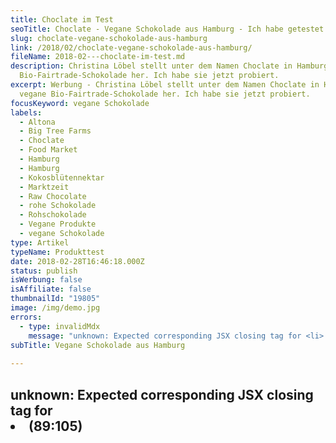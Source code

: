 ```yaml
---
title: Choclate im Test
seoTitle: Choclate - Vegane Schokolade aus Hamburg - Ich habe getestet
slug: choclate-vegane-schokolade-aus-hamburg
link: /2018/02/choclate-vegane-schokolade-aus-hamburg/
fileName: 2018-02---choclate-im-test.md
description: Christina Löbel stellt unter dem Namen Choclate in Hamburg vegane
  Bio-Fairtrade-Schokolade her. Ich habe sie jetzt probiert.
excerpt: Werbung - Christina Löbel stellt unter dem Namen Choclate in Hamburg
  vegane Bio-Fairtrade-Schokolade her. Ich habe sie jetzt probiert.
focusKeyword: vegane Schokolade
labels:
  - Altona
  - Big Tree Farms
  - Choclate
  - Food Market
  - Hamburg
  - Hamburg
  - Kokosblütennektar
  - Marktzeit
  - Raw Chocolate
  - rohe Schokolade
  - Rohschokolade
  - Vegane Produkte
  - vegane Schokolade
type: Artikel
typeName: Produkttest
date: 2018-02-28T16:46:18.000Z
status: publish
isWerbung: false
isAffiliate: false
thumbnailId: "19805"
image: /img/demo.jpg
errors:
  - type: invalidMdx
    message: "unknown: Expected corresponding JSX closing tag for <li> (89:105)"
subTitle: Vegane Schokolade aus Hamburg
  
---
```


## unknown: Expected corresponding JSX closing tag for <li> (89:105)

<!--
_Werbung\*_

**Christina Löbel stellt unter dem Namen Choclate in Hamburg vegane
Bio-Fairtrade-Schokolade her. Choclate - Die Schreibweise ergab sich so: Das C
und das L in der Mitte sind ihre Initialen und auch sonst alles sehr stimmig bei
der kleinen Schokoladenmanufaktur.**

![Vegane Schokolade](http://cardamonchai.com/wp-content/uploads/2018/02/40421760931_81ea6a2242_z-300x200.jpg)

Kennengelernt habe ich Christina und ihre Schokolade hier in Hamburg Altona auf
der Marktzeit in der Fabrik. Das ist ein Markt, der jeden Samstag stattfindet.
Lokale Händler bieten dort ihre Lebensmittel an. Nachdem ich am Stand eine Tafel
Schokolade erstanden und probiert hatte, war ziemlich schnell klar, dass ich
darüber hier im Blog berichten würde.

Ich habe mich für einen umfangreichen Produkttest entschieden. Auf den Prüfstand
kamen die Sorten "Hanf Krokant", "Kirsch Chili", "Walnuss Rosmarin", die Special
Editions "Steinpilz", "Citronella" und "Tomatella" sowie die Bruchschokolade mit
Rosinen und Nüssen.

## Jede Schokoladentafel ist ein Unikat

![Vegane Schokolade](http://cardamonchai.com/wp-content/uploads/2018/02/39711164394_9f48286f2a_z-300x200.jpg)

Was mir als Erstes aufgefallen ist: Alles ist sehr liebevoll und von Hand
verpackt und jede Schokoladentafel hat je nach Geschmacksrichtung und Topping
ein ganz eigenes Aussehen. Jede Tafel ist ein Unikat. Das gibt es doch wirklich
nicht überall, oder?

Meine Favoriten im Test waren ganz klar die Sorten "Hanf Krokant", die
Bruchschokolade mit Rosinen und Nüssen und die "Kirsch Chili" Choclate.

"Hanf Krokant" ist wunderbar knusprig und schmeckt ein bisschen grün. Wie genau
ich das beschreiben soll, weiß ich nicht, aber ich denke, die meisten können
sich etwas darunter vorstellen? Bei der Bruchschokolade mit Rosinen und Nüssen
musste ich mich zusammenreißen, nicht alles auf einmal aufzuessen. Sie erinnerte
mich vom Geschmack her stark an meine Lieblingsschokolade aus Kindertagen, die
es immer bei Oma-Besuchen als Abschiedsgeschenk gab. Lecker, knackig und nicht
zu süß.

## "Kirsch Chili" ist richtig schön scharf

![Vegane Schokolade](http://cardamonchai.com/wp-content/uploads/2018/02/40421752661_79c4fdded5_z-300x200.jpg)

"Kirsch Chili" ist nicht nur etwas scharf , sondern so richtig. Also voll nach
meinem Geschmack. Das kommt daher, dass das Aroma der Chilifäden zusätzlich von
Pfeffer unterstützt wird.

> "Das macht die Schokolade noch vollmundiger!",

erklärte mir Christina. Die Sorte "Tomatella" schmeckt geschmolzen auf
gebratenem Räuchertofu einfach göttlich. Auch über meine vegane Bolognese habe
ich sie gerieben und ich fürchte, das brauche ich jetzt einmal pro Woche in
dieser Kombination! Enthalten sind neben Tomaten übrigens noch Olivenöl,
Knoblauch, Thymian, Meersalz und Pfeffer. Gesüßt ist sie, wie alle anderen
Sorten auch, mit Kokosblütennektar

Die Special Edition "Steinpilz" habe ich noch nicht probiert, ich denke, ich
hebe sie mir als Topping für das nächste Risotto auf. Ich kann mir vorstellen,
dass das ein geniales Geschmackserlebnis werden könnte.

"Walnuss Rosmarin" schmeckt für mich nach duftigem Sommerwald. Sie ist leicht
herb, aber nicht zu bitter. Wer den Geschmack von Walnüssen wie ich liebt, wird
hier voll auf seine Kosten kommen.

Last but not least ist die Special Edition "Citronella": Das Zitrusaroma aus
Zitrone und Zitronengras ist wunderbar ausgeprägt. Sie schmeckt super frisch und
passt perfekt zu einem guten Glas Limonade und auch zu trockenem Weißwein, wie
mir Christina verraten hat.

> "Schokolade ist ein wahres Superfood!",

erzählte sie mir. Kakao ist das Lebensmittel mit der höchsten Nährstoffdichte
überhaupt. Dadurch, dass bei Choclate alle Zutaten roh verarbeitet werden,
bleiben die hochwertigen Nährstoffe erhalten. Auf unnötige Inhaltsstoffe wie
Milchpulver oder künstliche Aromen wird komplett verzichtet.

## Fairtrade-Schokolade aus Bali

![Vegane Schokolade](http://cardamonchai.com/wp-content/uploads/2018/02/39525945325_52b0284ca4_z-300x200.jpg)

Zum Einsatz kommt ausschließlich Bio-Fairtrade-Schokolade von den Big Tree Farms
aus [Bali](/?s=bali). Die Kakaobäume wachsen dort in ihrer natürlichen Umgebung
zwischen Mango, Pfeffer und Vanille. Zutaten für den "Grundteig" sind immer rohe
Kakaomasse, rohe Kakaobutter, Kokosblütennektar, Vanille und Ursalz. Alle Sorten
sind vegan und für Diabetiker geeignet. Sie ist handgeschöpft und wird in
Hamburg hergestellt.

Kaufen kann man sie auf dem Foodmarket "Marktzeit" in der Fabrik in Hamburg
Altona. Weitere Infos findet Ihr auf
[Christinas Homepage](http://www.choclate.online).

<section id="aboutus">
<div id="content" class="container">
<div class="row">
<div class="col-xs-12 col-sm-8 col-sm-offset-2">
<div id="c12">
<div class="ce-textpic ce-right ce-intext">
<div class="ce-bodytext">

- _Hinweis: Dieser Beitrag enthält Werbung. Der Inhalt und meine Meinung wurden
  dadurch nicht beeinflusst. Infos zum Thema Werbekennzeichnung in meinem Blog
  findet Ihr auf meiner [Transparenz-Seite](/werbung/). _
  </div></div></div></div></div></div></section>

-->

  